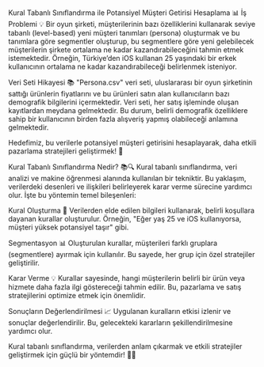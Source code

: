 Kural Tabanlı Sınıflandırma ile Potansiyel Müşteri Getirisi Hesaplama 📊
İş Problemi 💡
Bir oyun şirketi, müşterilerinin bazı özelliklerini kullanarak seviye tabanlı (level-based) yeni müşteri tanımları (persona) oluşturmak ve bu tanımlara göre segmentler oluşturup, bu segmentlere göre yeni gelebilecek müşterilerin şirkete ortalama ne kadar kazandırabileceğini tahmin etmek istemektedir. Örneğin, Türkiye’den iOS kullanan 25 yaşındaki bir erkek kullanıcının ortalama ne kadar kazandırabileceği belirlenmek isteniyor.

Veri Seti Hikayesi 📚
"Persona.csv" veri seti, uluslararası bir oyun şirketinin sattığı ürünlerin fiyatlarını ve bu ürünleri satın alan kullanıcıların bazı demografik bilgilerini içermektedir. Veri seti, her satış işleminde oluşan kayıtlardan meydana gelmektedir. Bu durum, belirli demografik özelliklere sahip bir kullanıcının birden fazla alışveriş yapmış olabileceği anlamına gelmektedir.

Hedefimiz, bu verilerle potansiyel müşteri getirisini hesaplayarak, daha etkili pazarlama stratejileri geliştirmek! 🚀

Kural Tabanlı Sınıflandırma Nedir? 📚🔍
Kural tabanlı sınıflandırma, veri analizi ve makine öğrenmesi alanında kullanılan bir tekniktir. Bu yaklaşım, verilerdeki desenleri ve ilişkileri belirleyerek karar verme sürecine yardımcı olur. İşte bu yöntemin temel bileşenleri:

Kural Oluşturma 📏
Verilerden elde edilen bilgileri kullanarak, belirli koşullara dayanan kurallar oluşturulur. Örneğin, "Eğer yaş 25 ve iOS kullanıyorsa, müşteri yüksek potansiyel taşır" gibi.

Segmentasyon 📊
Oluşturulan kurallar, müşterileri farklı gruplara (segmentlere) ayırmak için kullanılır. Bu sayede, her grup için özel stratejiler geliştirilir.

Karar Verme 💡
Kurallar sayesinde, hangi müşterilerin belirli bir ürün veya hizmete daha fazla ilgi göstereceği tahmin edilir. Bu, pazarlama ve satış stratejilerini optimize etmek için önemlidir.

Sonuçların Değerlendirilmesi 📈
Uygulanan kuralların etkisi izlenir ve sonuçlar değerlendirilir. Bu, gelecekteki kararların şekillendirilmesine yardımcı olur.

Kural tabanlı sınıflandırma, verilerden anlam çıkarmak ve etkili stratejiler geliştirmek için güçlü bir yöntemdir! 🚀✨
